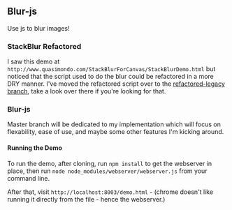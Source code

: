 ## Blur-js

Use js to blur images!

### StackBlur Refactored

I saw this demo at `http://www.quasimondo.com/StackBlurForCanvas/StackBlurDemo.html` but noticed that the script used to do the blur could be refactored in a more DRY manner. I've moved the refactored script over to the [refactored-legacy branch](https://github.com/matthewsimo/blur-js/tree/refactored-legacy), take a look over there if you're looking for that.

### Blur-js

Master branch will be dedicated to my implementation which will focus on flexability, ease of use, and maybe some other features I'm kicking around.


#### Running the Demo

To run the demo, after cloning, run `npm install` to get the webserver in place, then run `node node_modules/webserver/webserver.js` from your command line.

After that, visit `http://localhost:8003/demo.html` - (chrome doesn't like running it directly from the file - hence the webserver.)

